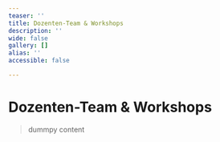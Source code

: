```yaml
---
teaser: ''
title: Dozenten-Team & Workshops
description: ''
wide: false
gallery: []
alias: ''
accessible: false

---
```

# Dozenten-Team & Workshops

> dummpy content
